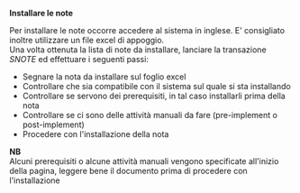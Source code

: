 <b>Installare le note</b>
  
Per installare le note occorre accedere al sistema in inglese. E' consigliato inoltre utilizzare un file excel di appoggio.
<br>
Una volta ottenuta la lista di note da installare, lanciare la transazione <i>SNOTE</i> ed effettuare i seguenti passi:
- Segnare la nota da installare sul foglio excel
- Controllare che sia compatibile con il sistema sul quale si sta installando
- Controllare se servono dei prerequisiti, in tal caso installarli prima della nota
- Controllare se ci sono delle attività manuali da fare (pre-implement o post-implement)
- Procedere con l'installazione della nota


**NB**<br>
Alcuni prerequisiti o alcune attività manuali vengono specificate all'inizio della pagina, leggere bene il documento prima di procedere con
l'installazione
  
